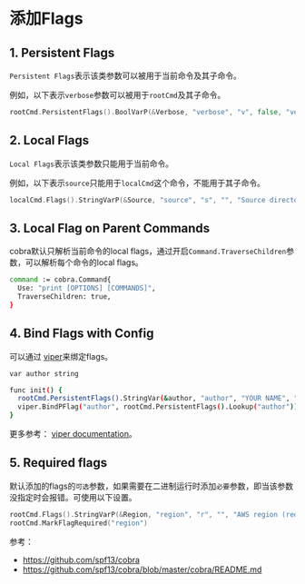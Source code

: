 #  添加Flags

## 1. Persistent Flags

`Persistent Flags`表示该类参数可以被用于当前命令及其子命令。

例如，以下表示`verbose`参数可以被用于`rootCmd`及其子命令。

```go
rootCmd.PersistentFlags().BoolVarP(&Verbose, "verbose", "v", false, "verbose output")
```

## 2. Local Flags

`Local Flags`表示该类参数只能用于当前命令。

例如，以下表示`source`只能用于`localCmd`这个命令，不能用于其子命令。

```go
localCmd.Flags().StringVarP(&Source, "source", "s", "", "Source directory to read from")
```

## 3. Local Flag on Parent Commands

cobra默认只解析当前命令的local flags，通过开启`Command.TraverseChildren`参数，可以解析每个命令的local flags。

```bash
command := cobra.Command{
  Use: "print [OPTIONS] [COMMANDS]",
  TraverseChildren: true,
}
```

## 4. Bind Flags with Config

可以通过 [viper](https://github.com/spf13/viper)来绑定flags。

```bash
var author string

func init() {
  rootCmd.PersistentFlags().StringVar(&author, "author", "YOUR NAME", "Author name for copyright attribution")
  viper.BindPFlag("author", rootCmd.PersistentFlags().Lookup("author"))
}
```

更多参考： [viper documentation](https://github.com/spf13/viper#working-with-flags)。

## 5. Required flags

默认添加的flags的`可选`参数，如果需要在二进制运行时添加`必要`参数，即当该参数没指定时会报错。可使用以下设置。

```go
rootCmd.Flags().StringVarP(&Region, "region", "r", "", "AWS region (required)")
rootCmd.MarkFlagRequired("region")
```



参考：

- https://github.com/spf13/cobra
- https://github.com/spf13/cobra/blob/master/cobra/README.md
